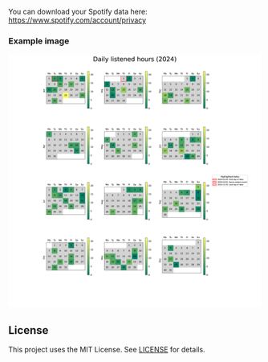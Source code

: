 You can download your Spotify data here: https://www.spotify.com/account/privacy



### Example image
![x](example.png)

## License
This project uses the MIT License. See [LICENSE](LICENSE) for details.
